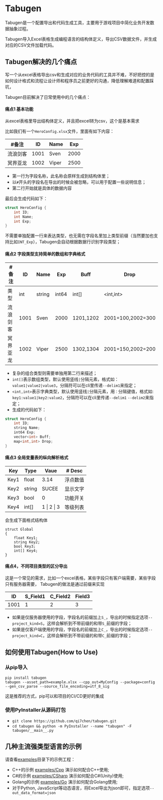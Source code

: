 # Tabugen

Tabugen是一个配置导出和代码生成工具，主要用于游戏项目中简化业务开发数据抽象过程。

Tabugen导入Excel表格生成编程语言的结构体定义，导出CSV数据文件，并生成对应的CSV文件加载代码。


## Tabugen解决的几个痛点

写一个从excel表格导出csv和生成对应的业务代码的工具并不难，不好把控的是如何设计格式和流程让设计师和程序员之前更好的沟通，降低理解难道和配置踩坑，

Tabugen目前解决了日常使用中的几个痛点：


#### 痛点1 基本功能

从excel表格里导出结构体定义，并且把excel转为csv，这个是基本需求

比如我们有一个`HeroConfig.xlsx`文件，里面有如下内容：

 | #备注    | ID   | Name | Exp
 |---------|-------|------|-------
 | 流浪剑客 | 1001  | Sven | 2000
 | 冥界亚龙 | 1002  | Viper | 2500


* 第一行为字段名称，此名称会原样生成到结构体里；
* 以`#`开头的字段名在导出的时候会被忽略，可以用于配置一些说明信息；
* 第二行开始就是具体的数据内容

最后会生成代码如下：

```C++
struct HeroConfig {
    int ID;
    int Name;
    int Exp;
}
```

不需要单独配置一行来表达类型，也无需在字段名里加上类型前缀（当然要加也支持比如`INT_Exp`），Tabugen会自动根据数据行识别字段类型；

#### 痛点2 字段类型支持简单的数组和字典格式

 | #备注  | ID   | Name | Exp  | Buff | Drop
 |------|-------|------|------|------|------------
| 类型   | int  | string | int64 | int[] | <int,int>
 | 流浪剑客 | 1001  | Sven | 2000  | 1201,1202 | 2001=100,2002=300
 | 冥界亚龙 | 1002  | Viper | 2500 | 1302,1304 | 2001=150,2002=200

* 复杂的组合类型则需要单独用第二行来描述；
* `int[]`表示数组类型，默认使用竖线`|`分隔元素，格式如：`value1|value2|value3`，分隔符可以在cli里传递`--delim1`来指定；
* `<int,int>`表示字典类型，默认使用竖线`|`分隔元素，用`：`分隔键值，格式如: `key1:value1|key2:value2`，分隔符可以在cli里传递`--delim1` `--delim2`来指定；
* 生成的代码如下：

```C++
struct HeroConfig {
    int ID;
    string Name;
    int64 Exp;
    vector<int> Buff;
    map<int,int> Drop;
}
```

#### 痛点3 全局变量表的纵向解析格式

 | Key | Type | Vaue | # Desc
 |-----|------|------|------
 | Key1   | float  | 3.14              | 浮点数值
 | Key2   | string | SUCEE             | 显示文字
 | Key3   | bool   | 0                 | 功能开关
 | Key4   | int[] | 1 &#124; 2 &#124; 3 | 等级列表


会生成下面格式结构体

```
struct Global
{
    float Key1;
    string Key2;
    bool Key3;
    int[] Key4;
}
```

#### 痛点4，不同项目类型的区分导出

这是一个常见的需求，比如一个excel表格，某些字段只有客户端需要，某些字段只有服务器需要，
Tabugen的做法是通过前缀来实现

 | ID   | S_Field1 | C_Field2 | Field3
 |------|---------|-----------|--------
 | 1001 | 1       | 2         | 3


* 如果是仅服务器使用的字段，字段名的前缀加上`S_`，导出的时候指定选项`--project_kind=S`，这样会解析到不带前缀的和带`S_`前缀的字段；
* 如果是仅客户端使用的字段，字段名的前缀加上`C_`，导出的时候指定选项`--project_kind=C`，这样会解析到不带前缀的和带`C_`前缀的字段；


## 如何使用Tabugen(How to Use)


### 从pip导入

```
pip install tabugen
tabugen --asset_path=example.xlsx --cpp_out=MyConfig --package=config  --gen_csv_parse --source_file_encoding=utf_8_sig
```

这是推荐的方式，pip可以和项目的CI/CD更好的集成

### 使用PyInstaller从源码打包

* `git clone https://github.com/qi7chen/tabugen.git`
* `cd tabugen && python -m PyInstaller --name "tabugen" -F tabugen/__main__.py`


## 几种主流强类型语言的示例

请查看[examples](examples)目录下的示例工程：

* C++的示例 [examples/Cpp](examples/Cpp) 演示如何配合C++使用;
* C#的示例 [examples/CSharp](examples/CSharp) 演示如何配合C#(Unity)使用;
* Golang的示例 [examples/Go](examples/Go) 演示如何配合Golang使用;
* 对于Python, JavaScript等动态语言，将Excel导出为json即可，指定选项`--out_data_format=json`
